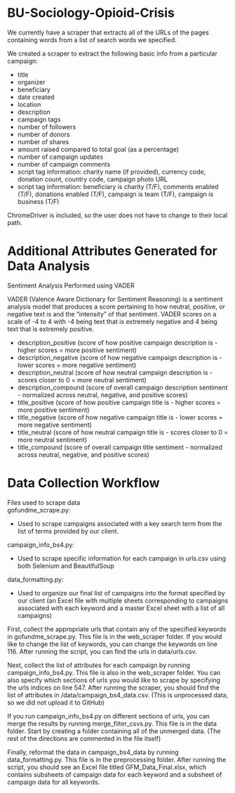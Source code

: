 # BU-Sociology-Opioid-Crisis

We currently have a scraper that extracts all of the URLs of the pages containing words from a list of search words we specified.

We created a scraper to extract the following basic info from a particular campaign:
- title
- organizer
- beneficiary
- date created
- location
- description
- campaign tags
- number of followers
- number of donors
- number of shares
- amount raised compared to total goal (as a percentage)
- number of campaign updates 
- number of campaign comments
- script tag information: charity name (if provided), currency code, donation count, country code, campaign photo URL
- script tag information: beneficiary is charity (T/F), comments enabled (T/F), donations enabled (T/F), campaign is team (T/F), campaign is business (T/F)

ChromeDriver is included, so the user does not have to change to their local path.

# Additional Attributes Generated for Data Analysis

Sentiment Analysis Performed using VADER

VADER (Valence Aware Dictionary for Sentiment Reasoning) is a sentiment analysis model that produces a score pertaining to how neutral, positive, or negative text is and the “intensity” of that sentiment. VADER scores on a scale of -4 to 4 with -4 being text that is extremely negative and 4 being text that is extremely positive. 
- description_positive (score of how positive campaign description is - higher scores = more positive sentiment)
- description_negative (score of how negative campaign description is - lower scores = more negative sentiment)
- description_neutral (score of how neutral campaign description is - scores closer to 0 = more neutral sentiment)
- description_compound (score of overall campaign description sentiment - normalized across neutral, negative, and positive scores)
- title_positive (score of how positive campaign title is - higher scores = more positive sentiment)
- title_negative (score of how negative campaign title is - lower scores = more negative sentiment)
- title_neutral (score of how neutral campaign title is - scores closer to 0 = more neutral sentiment)
- title_compound (score of overall campaign title sentiment - normalized across neutral, negative, and positive scores)


# Data Collection Workflow

Files used to scrape data<br />
gofundme_scrape.py:
- Used to scrape campaigns associated with a key search term from the list of terms provided by our client.<br />

campaign_info_bs4.py:
- Used to scrape specific information for each campaign in urls.csv using both Selenium and BeautifulSoup<br />

data_formatting.py:
- Used to organize our final list of campaigns into the format specified by our client (an Excel file with multiple sheets corresponding to campaigns associated with each keyword and a master Excel sheet with a list of all campaigns)

First, collect the appropriate urls that contain any of the specified keywords in gofundme_scrape.py. This file is in the web_scraper folder. If you would like to change the list of keywords, you can change the keywords on line 116. After running the script, you can find the urls in data/urls.csv.

Next, collect the list of attributes for each campaign by running campaign_info_bs4.py. This file is also in the web_scraper folder. You can also specify which sections of urls you would like to scrape by specifying the urls indices on line 547. After running the scraper, you should find the list of attributes in /data/campaign_bs4_data.csv. (This is unprocessed data, so we did not upload it to GitHub)

If you run campaign_info_bs4.py on different sections of urls, you can merge the results by running merge_filter_csvs.py. This file is in the data folder. Start by creating a folder containing all of the unmerged data. (The rest of the directions are commented in the file itself)

Finally, reformat the data in campaign_bs4_data by running data_formatting.py. This file is in the preprocessing folder. After running the script, you should see an Excel file titled GFM_Data_Final.xlsx, which contains subsheets of campaign data for each keyword and a subsheet of campaign data for all keywords.






